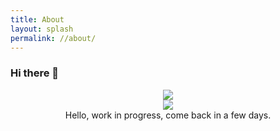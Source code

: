 ```yaml
---
title: About
layout: splash
permalink: //about/
---
```

### Hi there 👋
<div style="text-align:center">
  <a href="https://github.com/anuraghazra/github-readme-stats">
    <img src="https://github-readme-stats.vercel.app/api?username=Emaleth&count_private=true&include_all_commits=true&show_icons=true&title_color=e5b083&text_color=fbf7f3&icon_color=e5b083&bg_color=20283d" />
  </a>
</div>
<div style="text-align:center">
  <a href="https://github.com/anuraghazra/github-readme-stats">
    <img src="https://github-readme-stats.vercel.app/api/top-langs/?username=Emaleth&layout=compact&title_color=e5b083&text_color=fbf7f3&icon_color=e5b083&bg_color=20283d" />
  </a>
</div>
<div style="text-align:center">
Hello, work in progress, come back in a few days.
</div>

